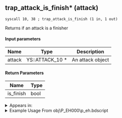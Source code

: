 ## trap_attack_is_finish* (attack)

`syscall 10, 38 ; trap_attack_is_finish (1 in, 1 out)`

Returns if an attack is a finisher

#### Input parameters
| Name | Type | Description
|------|------|------------
| attack   | YS::ATTACK_10 *   | An attack object


#### Return Parameters
| Name | Type
|------|-----
| is_finish   | bool   


<details>
	<summary>Appears in:</summary>
| filename | Entity (obj)
|----------|-------------
| obj\P_EH000\p_eh.bdscript       | ((P) Riku)          
| obj\P_EH000_LAST\p_eh.bdscript       | ((P) Riku (final battle))          

</details>

<details>
	<summary>Example Usage From obj\P_EH000\p_eh.bdscript</summary>
```
L135:
 pushFromFSp 0
 gosub 4, L170
 dup 
 jz L147
 pushFromFSp 0
 syscall 10, 38 ; trap_attack_is_finish (1 in, 1 out)
 eqzv
```
</details>

